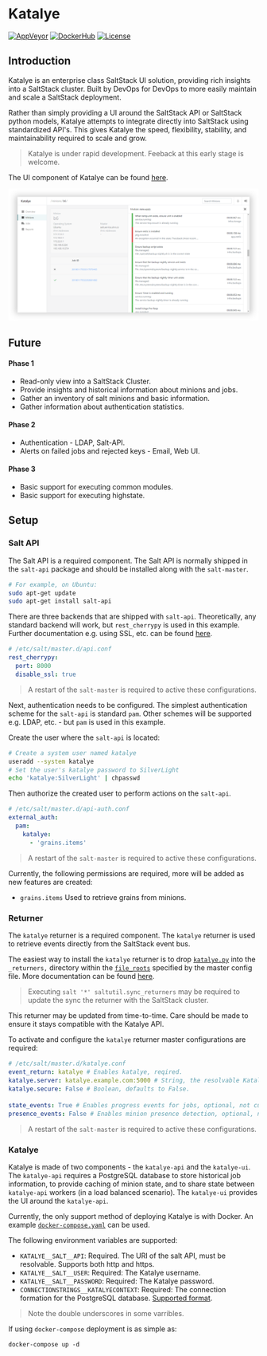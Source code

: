 # Katalye

[![AppVeyor](https://img.shields.io/appveyor/ci/Silvenga/katalye.svg?logo=appveyor&maxAge=3600&style=flat-square)](https://ci.appveyor.com/project/Silvenga/katalye)
[![DockerHub](https://img.shields.io/badge/image-dockerhub-blue.svg?maxAge=3600&logo=docker&style=flat-square)](https://hub.docker.com/r/katalye/katalye-api)
[![License](https://img.shields.io/github/license/Katalye/Katalye.svg?maxAge=86400&style=flat-square)](https://github.com/Katalye/Katalye/blob/master/LICENSE)

## Introduction

Katalye is an enterprise class SaltStack UI solution, providing rich insights into a SaltStack cluster. Built by DevOps for DevOps to more easily maintain and scale a SaltStack deployment.

Rather than simply providing a UI around the SaltStack API or SaltStack python models, Katalye attempts to integrate directly into SaltStack using standardized API's. This gives Katalye the speed, flexibility, stability, and maintainability required to scale and grow.

> Katalye is under rapid development. Feeback at this early stage is welcome.

The UI component of Katalye can be found [here](https://github.com/Katalye/Katalye.UI).

![Prototype Job Details](docs/images/minion-job-details.png)

## Future

#### Phase 1
- Read-only view into a SaltStack Cluster.
- Provide insights and historical information about minions and jobs.
- Gather an inventory of salt minions and basic information.
- Gather information about authentication statistics. 

#### Phase 2
- Authentication - LDAP, Salt-API.
- Alerts on failed jobs and rejected keys - Email, Web UI.

#### Phase 3
- Basic support for executing common modules.
- Basic support for executing highstate.

## Setup

### Salt API

The Salt API is a required component. The Salt API is normally shipped in the `salt-api` package and should be installed along with the `salt-master`.

```bash
# For example, on Ubuntu:
sudo apt-get update
sudo apt-get install salt-api
```

There are three backends that are shipped with `salt-api`. Theoretically, any standard backend will work, but `rest_cherrypy` is used in this example. Further documentation e.g. using SSL, etc. can be found [here](https://docs.saltstack.com/en/latest/ref/netapi/all/salt.netapi.rest_cherrypy.html).

```yaml
# /etc/salt/master.d/api.conf
rest_cherrypy:
  port: 8000
  disable_ssl: true
```

> A restart of the `salt-master` is required to active these configurations.

Next, authentication needs to be configured. The simplest authentication scheme for the `salt-api` is standard `pam`. Other schemes will be supported e.g. LDAP, etc. - but `pam` is used in this example.

Create the user where the `salt-api` is located:

```bash
# Create a system user named katalye
useradd --system katalye
# Set the user's katalye password to SilverLight
echo 'katalye:SilverLight' | chpasswd
``` 

Then authorize the created user to perform actions on the `salt-api`.

```yaml
# /etc/salt/master.d/api-auth.conf
external_auth:
  pam:
    katalye:
      - 'grains.items'
```
> A restart of the `salt-master` is required to active these configurations.

Currently, the following permissions are required, more will be added as new features are created:
- `grains.items` Used to retrieve grains from minions.

### Returner

The `katalye` returner is a required component. The `katalye` returner is used to retrieve events directly from the SaltStack event bus.

The easiest way to install the `katalye` returner is to drop [`katalye.py`](https://github.com/Katalye/Katalye/blob/master/katalye.py) into the `_returners,` directory within the [`file_roots`](https://docs.saltstack.com/en/latest/ref/configuration/master.html#std:conf_master-file_roots) specified by the master config file. More documentation can be found [here](https://docs.saltstack.com/en/latest/ref/returners/#using-custom-returner-modules).

> Executing `salt '*' saltutil.sync_returners` may be required to update the sync the returner with the SaltStack cluster.

This returner may be updated from time-to-time. Care should be made to ensure it stays compatible with the Katalye API.

To activate and configure the `katalye` returner master configurations are required:

```yaml
# /etc/salt/master.d/katalye.conf
event_return: katalye # Enables katalye, reqired.
katalye.server: katalye.example.com:5000 # String, the resolvable Katalye server, required.
katalye.secure: False # Boolean, defaults to False.

state_events: True # Enables progress events for jobs, optional, not currently used.
presence_events: False # Enables minion presence detection, optional, not currently used.
```

> A restart of the `salt-master` is required to active these configurations.

### Katalye

Katalye is made of two components - the `katalye-api` and the `katalye-ui`. The `katalye-api` requires a PostgreSQL database to store historical job information, to provide caching of minion state, and to share state between `katalye-api` workers (in a load balanced scenario). The `katalye-ui` provides the UI around the `katalye-api`.

Currently, the only support method of deploying Katalye is with Docker. An example [`docker-compose.yaml`](https://github.com/Katalye/Katalye/blob/master/docker-compose.yaml) can be used.

The following environment variables are supported:
- `KATALYE__SALT__API`: Required. The URI of the salt API, must be resolvable. Supports both http and https.
- `KATALYE__SALT__USER`: Required: The Katalye username.
- `KATALYE__SALT__PASSWORD`: Required: The Katalye password.
- `CONNECTIONSTRINGS__KATALYECONTEXT`: Required: The connection formation for the PostgreSQL database. [Supported format](https://www.connectionstrings.com/postgresql/).

> Note the double underscores in some varribles.

If using `docker-compose` deployment is as simple as:

```
docker-compose up -d
```
